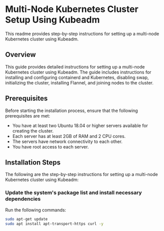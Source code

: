 # Multi-Node Kubernetes Cluster Setup Using Kubeadm

This readme provides step-by-step instructions for setting up a multi-node Kubernetes cluster using Kubeadm.

## Overview

This guide provides detailed instructions for setting up a multi-node Kubernetes cluster using Kubeadm. The guide includes instructions for installing and configuring containerd and Kubernetes, disabling swap, initializing the cluster, installing Flannel, and joining nodes to the cluster.

## Prerequisites

Before starting the installation process, ensure that the following prerequisites are met:

- You have at least two Ubuntu 18.04 or higher servers available for creating the cluster.
- Each server has at least 2GB of RAM and 2 CPU cores.
- The servers have network connectivity to each other.
- You have root access to each server.

## Installation Steps

The following are the step-by-step instructions for setting up a multi-node Kubernetes cluster using Kubeadm:

### Update the system's package list and install necessary dependencies

Run the following commands:

```bash
sudo apt-get update
sudo apt install apt-transport-https curl -y


